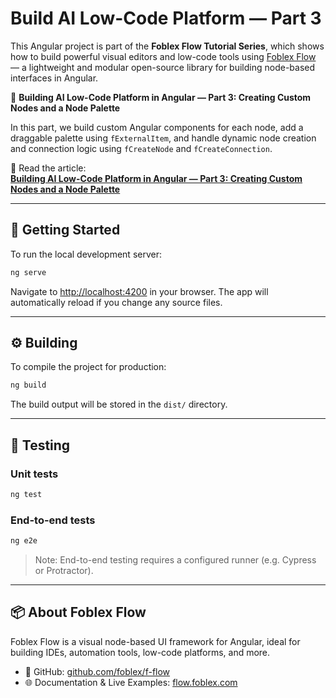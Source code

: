 # Build AI Low-Code Platform — Part 3

This Angular project is part of the **Foblex Flow Tutorial Series**, which shows how to build powerful visual editors and low-code tools using [Foblex Flow](https://flow.foblex.com) — a lightweight and modular open-source library for building node-based interfaces in Angular.

📘 **Building AI Low-Code Platform in Angular — Part 3: Creating Custom Nodes and a Node Palette**  

In this part, we build custom Angular components for each node, add a draggable palette using `fExternalItem`, and handle dynamic node creation and connection logic using `fCreateNode` and `fCreateConnection`.

🧠 Read the article:  
**[Building AI Low-Code Platform in Angular — Part 3: Creating Custom Nodes and a Node Palette](https://medium.com/@shuzarevich/building-ai-low-code-platform-in-angular-part-3-creating-custom-nodes-and-a-node-palette-2377435effce)**

---

## 🚀 Getting Started

To run the local development server:

```bash
ng serve
```

Navigate to [http://localhost:4200](http://localhost:4200) in your browser. The app will automatically reload if you change any source files.

---

## ⚙️ Building

To compile the project for production:

```bash
ng build
```

The build output will be stored in the `dist/` directory.

---

## 🧪 Testing

### Unit tests

```bash
ng test
```

### End-to-end tests

```bash
ng e2e
```

> Note: End-to-end testing requires a configured runner (e.g. Cypress or Protractor).

---

## 📦 About Foblex Flow

Foblex Flow is a visual node-based UI framework for Angular, ideal for building IDEs, automation tools, low-code platforms, and more.

- 🔗 GitHub: [github.com/foblex/f-flow](https://github.com/foblex/f-flow)
- 🌐 Documentation & Live Examples: [flow.foblex.com](https://flow.foblex.com)




